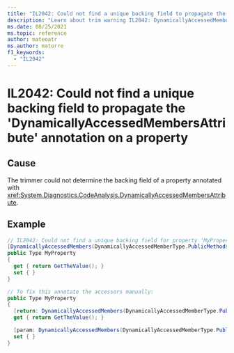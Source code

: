 ```yaml
---
title: "IL2042: Could not find a unique backing field to propagate the 'DynamicallyAccessedMembersAttribute' annotation on a property"
description: "Learn about trim warning IL2042: DynamicallyAccessedMembersNoUniqueBackingField"
ms.date: 08/25/2021
ms.topic: reference
author: mateoatr
ms.author: matorre
f1_keywords:
  - "IL2042"
---
```

# IL2042: Could not find a unique backing field to propagate the 'DynamicallyAccessedMembersAttribute' annotation on a property

## Cause

The trimmer could not determine the backing field of a property annotated with
<xref:System.Diagnostics.CodeAnalysis.DynamicallyAccessedMembersAttribute>.

## Example

```C#
// IL2042: Could not find a unique backing field for property 'MyProperty' to propagate 'DynamicallyAccessedMembersAttribute'
[DynamicallyAccessedMembers(DynamicallyAccessedMemberType.PublicMethods)]
public Type MyProperty
{
  get { return GetTheValue(); }
  set { }
}

// To fix this annotate the accessors manually:
public Type MyProperty
{
  [return: DynamicallyAccessedMembers(DynamicallyAccessedMemberType.PublicMethods)]
  get { return GetTheValue(); }

  [param: DynamicallyAccessedMembers(DynamicallyAccessedMemberType.PublicMethods)]
  set { }
}
```
